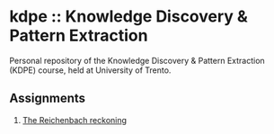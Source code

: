# kdpe :: Knowledge Discovery & Pattern Extraction
Personal repository of the Knowledge Discovery &amp; Pattern Extraction (KDPE) course, held at University of Trento.

## Assignments
1. [The Reichenbach reckoning](./reichenbach)
